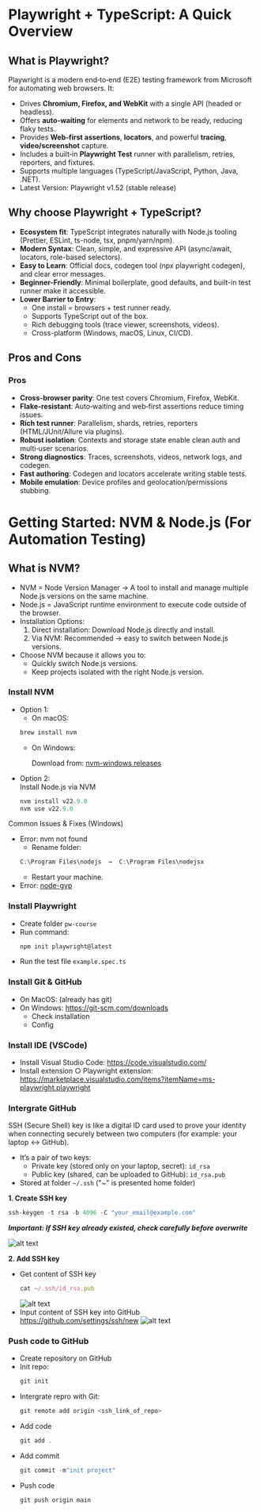 # Playwright + TypeScript: A Quick Overview

## What is Playwright?
Playwright is a modern end‑to‑end (E2E) testing framework from Microsoft for automating web browsers. It:
- Drives **Chromium, Firefox, and WebKit** with a single API (headed or headless).
- Offers **auto‑waiting** for elements and network to be ready, reducing flaky tests.
- Provides **Web‑first assertions**, **locators**, and powerful **tracing**, **video/screenshot** capture.
- Includes a built‑in **Playwright Test** runner with parallelism, retries, reporters, and fixtures.
- Supports multiple languages (TypeScript/JavaScript, Python, Java, .NET).
- Latest Version: Playwright v1.52 (stable release)

## Why choose Playwright + TypeScript?
- **Ecosystem fit**: TypeScript integrates naturally with Node.js tooling (Prettier, ESLint, ts-node, tsx, pnpm/yarn/npm).
- **Modern Syntax**: Clean, simple, and expressive API (async/await, locators, role-based selectors).
- **Easy to Learn**: Official docs, codegen tool (npx playwright codegen), and clear error messages.
- **Beginner-Friendly**: Minimal boilerplate, good defaults, and built-in test runner make it accessible.
- **Lower Barrier to Entry**:
    - One install = browsers + test runner ready.
    - Supports TypeScript out of the box.
    - Rich debugging tools (trace viewer, screenshots, videos).
    - Cross-platform (Windows, macOS, Linux, CI/CD).

## Pros and Cons

### Pros
- **Cross‑browser parity**: One test covers Chromium, Firefox, WebKit.
- **Flake‑resistant**: Auto‑waiting and web‑first assertions reduce timing issues.
- **Rich test runner**: Parallelism, shards, retries, reporters (HTML/JUnit/Allure via plugins).
- **Robust isolation**: Contexts and storage state enable clean auth and multi‑user scenarios.
- **Strong diagnostics**: Traces, screenshots, videos, network logs, and codegen.
- **Fast authoring**: Codegen and locators accelerate writing stable tests.
- **Mobile emulation**: Device profiles and geolocation/permissions stubbing.
# Getting Started: NVM & Node.js (For Automation Testing)
## What is NVM?
- NVM = Node Version Manager → A tool to install and manage multiple Node.js versions on the same machine.
- Node.js = JavaScript runtime environment to execute code outside of the browser.
- Installation Options:
    1. Direct installation: Download Node.js directly and install.
    2. Via NVM: Recommended → easy to switch between Node.js versions.
- Choose NVM because it allows you to:
    - Quickly switch Node.js versions.
    - Keep projects isolated with the right Node.js version.
### Install NVM
- Option 1:
    - On macOS:
    ```typescript
    brew install nvm
    ```
    - On Windows:

        Download from: [nvm-windows releases](https://github.com/coreybutler/nvm-)
- Option 2:        
Install Node.js via NVM
    ```typescript
    nvm install v22.9.0
    nvm use v22.9.0
    ```
Common Issues & Fixes (Windows)
- Error: nvm not found
    - Rename folder:
    ```typescript
    C:\Program Files\nodejs  →  C:\Program Files\nodejsx
    ```
    - Restart your machine.
- Error: [node-gyp](https://minhphong306.wordpress.com/2023/01/19/huong-dan-fix-loi-cai-package-node-gyp-tren-window/)
### Install Playwright
- Create folder `pw-course`
- Run command:
    ```typescript
    npm init playwright@latest
    ```
- Run the test file `example.spec.ts`
### Install Git & GitHub
- On MacOS: (already has git)
- On Windows:
https://git-scm.com/downloads
    - Check installation
    - Config
### Install IDE (VSCode)
- Install Visual Studio Code: https://code.visualstudio.com/
- Install extension ○ Playwright extension: https://marketplace.visualstudio.com/items?itemName=ms-playwright.playwright
### Intergrate GitHub
SSH (Secure Shell) key is like a digital ID card used to prove your identity when connecting securely between two computers (for example: your laptop ↔ GitHub).
- It’s a pair of two keys:
    - Private key (stored only on your laptop, secret): `id_rsa`
    - Public key (shared, can be uploaded to GitHub): `id_rsa.pub`
- Stored at folder `~/.ssh` ("~" is presented home folder)

**1. Create SSH key**
```typescript
ssh-keygen -t rsa -b 4096 -C "your_email@example.com"
```
***Important: If SSH key already existed, check carefully before overwrite***

![alt text](image-2.png)

**2. Add SSH key**
- Get content of SSH key
    ```typescript
    cat ~/.ssh/id_rsa.pub
    ```
    ![alt text](image-1.png)
- Input content of SSH key into GitHub https://github.com/settings/ssh/new
![alt text](image.png)
### Push code to GitHub
- Create repository on GitHub
- Init repo:
    ```typescript
    git init
    ```
- Intergrate repro with Git:
    ```typescript
    git remote add origin <ssh_link_of_repo>
    ```
- Add code
    ```typescript
    git add .
    ```
- Add commit
    ```typescript
    git commit -m"init project"
    ```
- Push code
    ```typescript
    git push origin main
    ```